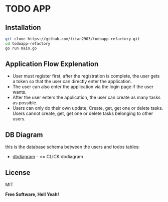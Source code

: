 # TODO APP

## Installation

```sh
git clone https://github.com/titan2903/todoapp-refactory.git
cd todoapp-refactory
go run main.go
```

## Application Flow Explenation
   - User must register first, after the registration is complete, the user gets a token so that the user can directly enter the application.
   - The user can also enter the application via the login page if the user wants.
   - After the user enters the application, the user can create as many tasks as possible.
   - Users can only do their own update, Create, get, get one or delete tasks. Users cannot create, get, get one or delete tasks belonging to other users.


## DB Diagram

this is the database schema between the users and todos tables:

- [dbdiagram] - <= CLICK dbdiagram



## License

MIT

**Free Software, Hell Yeah!**

[//]: # (These are reference links used in the body of this note and get stripped out when the markdown processor does its job. There is no need to format nicely because it shouldn't be seen. Thanks SO - http://stackoverflow.com/questions/4823468/store-comments-in-markdown-syntax)

[dbdiagram]: <https://dbdiagram.io/d/60f97a8cb7279e4123366c2e>